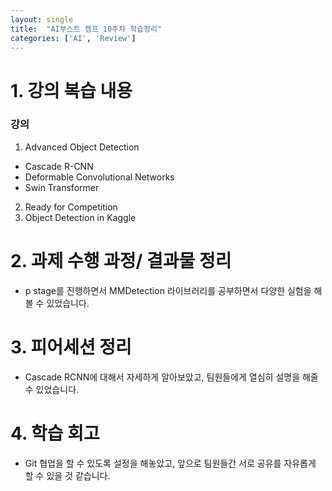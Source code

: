 ```yaml
---
layout: single
title:  "AI부스트 캠프 10주차 학습정리"
categories: ['AI', 'Review']
---
```



# 1. 강의 복습 내용
### 강의
1. Advanced Object Detection 
- Cascade R-CNN 
- Deformable Convolutional Networks
- Swin Transformer
2. Ready for Competition
3. Object Detection in Kaggle


# 2. 과제 수행 과정/ 결과물 정리
- p stage를 진행하면서 MMDetection 라이브러리를 공부하면서 다양한 실험을 해볼 수 있었습니다.

# 3. 피어세션 정리
- Cascade RCNN에 대해서 자세하게 알아보았고, 팀원들에게 열심히 설명을 해줄 수 있었습니다.

# 4. 학습 회고 
- Git 협업을 할 수 있도록 설정을 해놓았고, 앞으로 팀원들간 서로 공유를 자유롭게 할 수 있을 것 같습니다. 


